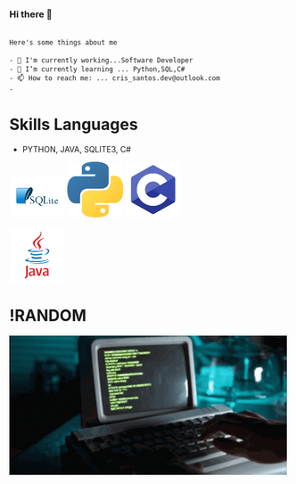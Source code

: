 ### Hi there 👋
```

Here's some things about me

- 🔭 I'm currently working...Software Developer
- 🌱 I’m currently learning ... Python,SQL,C#
- 📫 How to reach me: ... cris_santos.dev@outlook.com
- 
```


# Skills  Languages 
 - PYTHON, JAVA, SQLITE3, C#

![](https://github.com/cristovanlopes/cristovanlopes/blob/main/pngegg.png)
![](https://github.com/cristovanlopes/cristovanlopes/blob/main/pngegg1.png)
![](https://github.com/cristovanlopes/cristovanlopes/blob/main/pngeggC.png)

![](https://github.com/cristovanlopes/cristovanlopes/blob/main/pngeggJ.png)

# !RANDOM
![](https://raw.githubusercontent.com/cristovanlopes/cristovanlopes/main/coding-computer-coding.gif)
